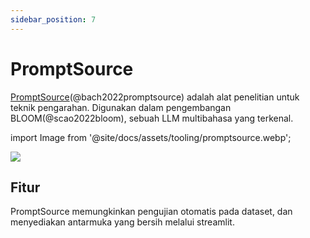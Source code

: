 ```yaml
---
sidebar_position: 7
---
```


# PromptSource

[PromptSource](https://github.com/bigscience-workshop/promptsource)(@bach2022promptsource) adalah alat penelitian untuk teknik pengarahan. Digunakan dalam pengembangan BLOOM(@scao2022bloom), sebuah LLM multibahasa yang terkenal.


import Image from '@site/docs/assets/tooling/promptsource.webp';

<div style={{textAlign: 'center'}}>
  <img src={Image} style={{width: "750px"}} />
</div>

## Fitur

PromptSource memungkinkan pengujian otomatis pada dataset, dan menyediakan antarmuka yang bersih melalui streamlit.